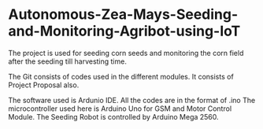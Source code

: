 # Autonomous-Zea-Mays-Seeding-and-Monitoring-Agribot-using-IoT
The project is used for seeding corn seeds and monitoring the corn field after the seeding till harvesting time. 

The Git consists of codes used in the different modules. It consists of Project Proposal also.

The software used is Ardunio IDE. All the codes are in the format of .ino The microcontroller used here is Arduino Uno for GSM and Motor Control Module. The Seeding Robot is controlled by Arduino Mega 2560.
